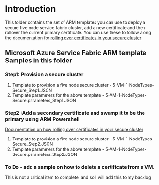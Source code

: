 
# Introduction

This folder contains the set of ARM templates  you can use to deploy a secure five node service fabric cluster, add a new certificate and then rollover the current primary certificate. You can use these to follow along the documentation for [rolling over certificates in your secure cluster](https://azure.microsoft.com/en-us/documentation/articles/service-fabric-cluster-security-update-certs-azure/)


## Microsoft Azure Service Fabric ARM template Samples in this folder

### Step1: Provision a secure cluster 
1. Template to provision a five node secure cluster - 5-VM-1-NodeTypes-Secure_Step1.JSON 
2. Template parameters for the above template - 5-VM-1-NodeTypes-Secure.parameters_Step1.JSON 


### Step2 :Add a secondary certificate and swamp it to be the primary using  ARM Powershell

[Documentation on how rolling over certificates in your secure cluster](https://azure.microsoft.com/en-us/documentation/articles/service-fabric-cluster-security-update-certs-azure/)

1. Template to provision a five node secure cluster - 5-VM-1-NodeTypes-Secure_Step2.JSON 
2. Template parameters for the above template - 5-VM-1-NodeTypes-Secure.parameters_Step2.JSON 


### To Do - add a sample on how to delete a certificate from a VM.

This is not a critical item to complete, and so I will add this to my backlog